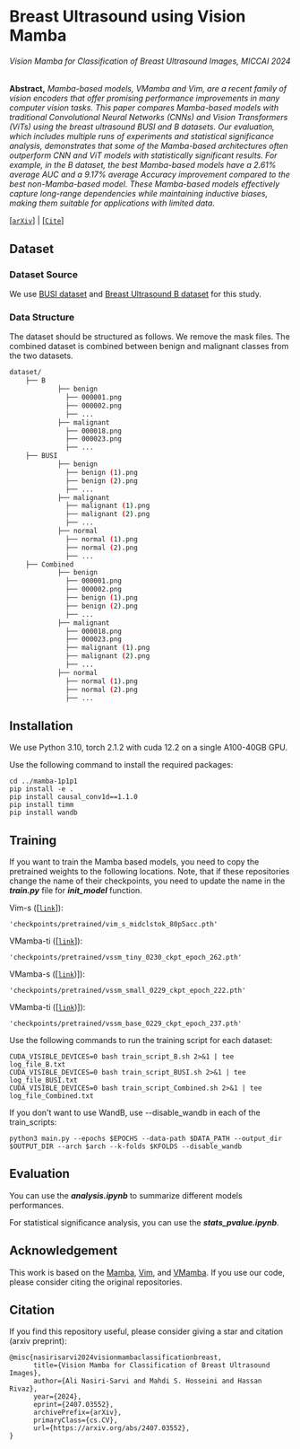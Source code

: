 # Breast Ultrasound using Vision Mamba

###### Vision Mamba for Classification of Breast Ultrasound Images, MICCAI 2024

**Abstract,**  *Mamba-based models, VMamba and Vim, are a recent family of vision encoders that offer promising performance improvements in many computer vision tasks. This paper compares Mamba-based models with traditional Convolutional Neural Networks (CNNs) and  Vision Transformers (ViTs) using the breast ultrasound BUSI and B datasets. Our evaluation, which includes multiple runs of experiments and statistical significance analysis, demonstrates that some of the Mamba-based architectures often outperform CNN and ViT models with statistically significant results. For example, in the B dataset, the best Mamba-based models have a 2.61\% average AUC and a 9.17\% average Accuracy improvement compared to the best non-Mamba-based model. These Mamba-based models effectively capture long-range dependencies while maintaining inductive biases, making them suitable for applications with limited data.*
 
[[`arXiv`](https://arxiv.org/abs/2407.03552)] | [[`Cite`]](#citation) 


## Dataset

### Dataset Source
We use [BUSI dataset](https://scholar.cu.edu.eg/?q=afahmy/pages/dataset) and [Breast Ultrasound B dataset](https://helward.mmu.ac.uk/STAFF/m.yap/dataset.php) for this study. 

### Data Structure

The dataset should be structured as follows. We remove the mask files. The combined dataset is combined between benign and malignant classes from the two datasets.  
```bash
dataset/
	├── B
            ├── benign
              ├── 000001.png
              ├── 000002.png
              ├── ...
            ├── malignant
              ├── 000018.png
              ├── 000023.png
              ├── ...
	├── BUSI
            ├── benign
              ├── benign (1).png
              ├── benign (2).png
              ├── ...
            ├── malignant
              ├── malignant (1).png
              ├── malignant (2).png
              ├── ...
            ├── normal
              ├── normal (1).png
              ├── normal (2).png
              ├── ...
	├── Combined
            ├── benign
              ├── 000001.png
              ├── 000002.png
              ├── benign (1).png
              ├── benign (2).png
              ├── ...
            ├── malignant
              ├── 000018.png
              ├── 000023.png
              ├── malignant (1).png
              ├── malignant (2).png
              ├── ...
            ├── normal
              ├── normal (1).png
              ├── normal (2).png
              ├── ...
```

## Installation
We use Python 3.10, torch 2.1.2 with cuda 12.2 on a single A100-40GB GPU. 

Use the following command to install the required packages:
```
cd ../mamba-1p1p1
pip install -e .
pip install causal_conv1d==1.1.0
pip install timm
pip install wandb
```
## Training
If you want to train the Mamba based models, you need to copy the pretrained weights to the following locations. Note, that if these repositories change the name of their checkpoints, you need to update the name in the ***train.py*** file for ***init_model*** function. 

Vim-s ([[`link`](https://huggingface.co/hustvl/Vim-small-midclstok/tree/main)]):
```
'checkpoints/pretrained/vim_s_midclstok_80p5acc.pth'
```
VMamba-ti ([[`link`](https://github.com/MzeroMiko/VMamba?tab=readme-ov-file)]):
```
'checkpoints/pretrained/vssm_tiny_0230_ckpt_epoch_262.pth'
```
VMamba-s ([[`link`]([https://github.com/MzeroMiko/VMamba?tab=readme-ov-file))]):
```
'checkpoints/pretrained/vssm_small_0229_ckpt_epoch_222.pth'
```

VMamba-ti ([[`link`]([https://github.com/MzeroMiko/VMamba?tab=readme-ov-file))]):
```
'checkpoints/pretrained/vssm_base_0229_ckpt_epoch_237.pth'
```
Use the following commands to run the training script for each dataset:
```
CUDA_VISIBLE_DEVICES=0 bash train_script_B.sh 2>&1 | tee log_file_B.txt
CUDA_VISIBLE_DEVICES=0 bash train_script_BUSI.sh 2>&1 | tee log_file_BUSI.txt
CUDA_VISIBLE_DEVICES=0 bash train_script_Combined.sh 2>&1 | tee log_file_Combined.txt
```

If you don't want to use WandB, use --disable_wandb in each of  the train_scripts: 

```
python3 main.py --epochs $EPOCHS --data-path $DATA_PATH --output_dir $OUTPUT_DIR --arch $arch --k-folds $KFOLDS --disable_wandb
```

## Evaluation
You can use the ***analysis.ipynb*** to summarize different models performances. 

For statistical significance analysis, you can use the ***stats_pvalue.ipynb***.

## Acknowledgement
This work is based on the [Mamba](https://github.com/state-spaces/mamba/), [Vim](https://github.com/hustvl/Vim), and [VMamba](https://github.com/MzeroMiko/VMamba?tab=readme-ov-file). If you use our code, please consider citing the original repositories.

## Citation
If you find this repository useful, please consider giving a star and citation (arxiv preprint):
```
@misc{nasirisarvi2024visionmambaclassificationbreast,
      title={Vision Mamba for Classification of Breast Ultrasound Images}, 
      author={Ali Nasiri-Sarvi and Mahdi S. Hosseini and Hassan Rivaz},
      year={2024},
      eprint={2407.03552},
      archivePrefix={arXiv},
      primaryClass={cs.CV},
      url={https://arxiv.org/abs/2407.03552}, 
}
```
